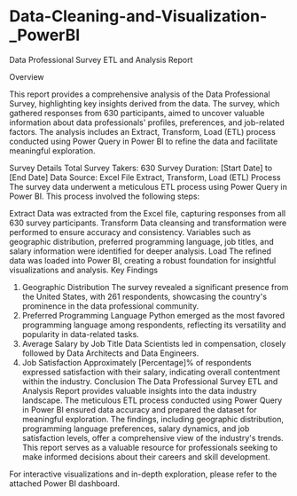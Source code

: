 # Data-Cleaning-and-Visualization-_PowerBI 

Data Professional Survey ETL and Analysis Report

Overview

This report provides a comprehensive analysis of the Data Professional Survey, highlighting key insights derived from the data. The survey, which gathered responses from 630 participants, aimed to uncover valuable information about data professionals' profiles, preferences, and job-related factors. The analysis includes an Extract, Transform, Load (ETL) process conducted using Power Query in Power BI to refine the data and facilitate meaningful exploration.

Survey Details
Total Survey Takers: 630
Survey Duration: [Start Date] to [End Date]
Data Source: Excel File
Extract, Transform, Load (ETL) Process
The survey data underwent a meticulous ETL process using Power Query in Power BI. This process involved the following steps:

Extract
Data was extracted from the Excel file, capturing responses from all 630 survey participants.
Transform
Data cleansing and transformation were performed to ensure accuracy and consistency.
Variables such as geographic distribution, preferred programming language, job titles, and salary information were identified for deeper analysis.
Load
The refined data was loaded into Power BI, creating a robust foundation for insightful visualizations and analysis.
Key Findings
1. Geographic Distribution
The survey revealed a significant presence from the United States, with 261 respondents, showcasing the country's prominence in the data professional community.
2. Preferred Programming Language
Python emerged as the most favored programming language among respondents, reflecting its versatility and popularity in data-related tasks.
3. Average Salary by Job Title
Data Scientists led in compensation, closely followed by Data Architects and Data Engineers.
4. Job Satisfaction
Approximately [Percentage]% of respondents expressed satisfaction with their salary, indicating overall contentment within the industry.
Conclusion
The Data Professional Survey ETL and Analysis Report provides valuable insights into the data industry landscape. The meticulous ETL process conducted using Power Query in Power BI ensured data accuracy and prepared the dataset for meaningful exploration. The findings, including geographic distribution, programming language preferences, salary dynamics, and job satisfaction levels, offer a comprehensive view of the industry's trends. This report serves as a valuable resource for professionals seeking to make informed decisions about their careers and skill development.

For interactive visualizations and in-depth exploration, please refer to the attached Power BI dashboard.


